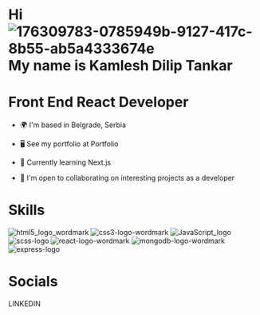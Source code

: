 # Hi ![176309783-0785949b-9127-417c-8b55-ab5a4333674e](https://github.com/kamlesh2729/Kamleshdev/assets/86886692/bc5e2451-875a-4532-915c-22ed054635d4) My name is Kamlesh Dilip Tankar

#  Front End React Developer

* 🌍  I'm based in Belgrade, Serbia

* 🖥️  See my portfolio at Portfolio

* 🧠  Currently learning Next.js

* 🤝  I'm open to collaborating on interesting projects as a developer

# Skills

![html5_logo_wordmark](https://github.com/kamlesh2729/Kamleshdev/assets/86886692/9edfb64e-ffa8-4476-8023-6044cc8b89a2) 
![css3-logo-wordmark](https://github.com/kamlesh2729/Kamleshdev/assets/86886692/0d2d4208-8c26-4e71-b9d7-56cfc628ea48)
![JavaScript_logo](https://github.com/kamlesh2729/Kamleshdev/assets/86886692/593937f8-1fa1-45dc-bde6-8fc8acb163da)
![scss-logo](https://github.com/kamlesh2729/Kamleshdev/assets/86886692/de5cd59e-e7c5-4c5e-b02d-ebb9614c87e5)
![react-logo-wordmark](https://github.com/kamlesh2729/Kamleshdev/assets/86886692/44be262c-0586-41d4-a0eb-6c078f1998da)
![mongodb-logo-wordmark](https://github.com/kamlesh2729/Kamleshdev/assets/86886692/16cd80de-8f2f-4a9f-87eb-ea8307b0395f)
![express-logo](https://github.com/kamlesh2729/Kamleshdev/assets/86886692/4b86f45d-5aaf-4441-99e8-4243122463b3)

# Socials

LINKEDIN 
